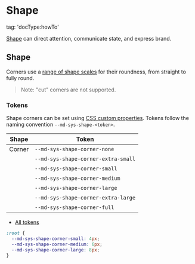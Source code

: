 <!-- ---
name: Shape
title: Shape
order: 4
-----><!-- catalog-only-end -->

# Shape

<!-- go/mwc-shape -->




tag: 'docType:howTo'




[Shape](https://m3.material.io/styles/shape) can direct attention,
communicate state, and express brand.

## Shape

<!-- go/md-sys-shape -->

Corners use a
[range of shape scales](https://m3.material.io/styles/shape/shape-scale-tokens#b85fe884-325c-45e6-b7fb-e753c6e03c82)
for their roundness, from straight to fully round.

> Note: "cut" corners are not supported.

### Tokens

Shape corners can be set using
[CSS custom properties](https://developer.mozilla.org/en-US/docs/Web/CSS/--*).
Tokens follow the naming convention `--md-sys-shape-<token>`.

Shape  | Token
------ | -----------------------------------
Corner | `--md-sys-shape-corner-none`
&nbsp; | `--md-sys-shape-corner-extra-small`
&nbsp; | `--md-sys-shape-corner-small`
&nbsp; | `--md-sys-shape-corner-medium`
&nbsp; | `--md-sys-shape-corner-large`
&nbsp; | `--md-sys-shape-corner-extra-large`
&nbsp; | `--md-sys-shape-corner-full`

*   [All tokens](https://github.com/material-components/material-web/blob/main/tokens/_md-sys-shape.scss)


```css
:root {
  --md-sys-shape-corner-small: 4px;
  --md-sys-shape-corner-medium: 6px;
  --md-sys-shape-corner-large: 8px;
}
```
